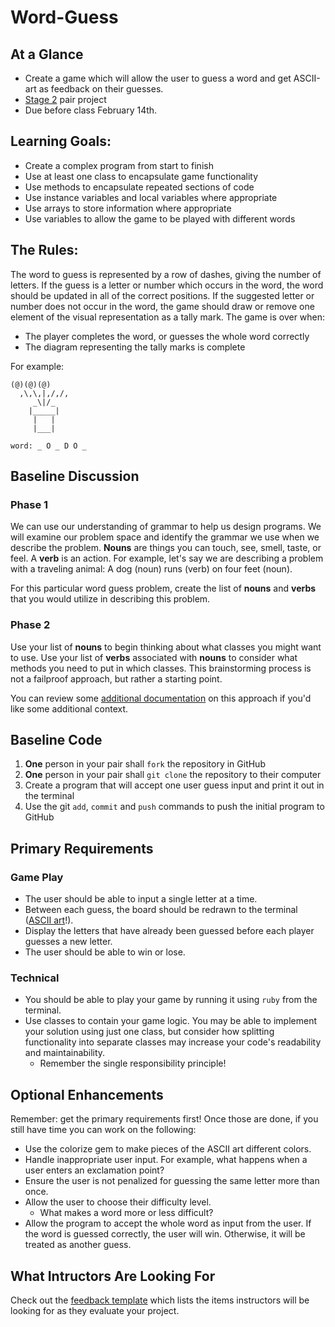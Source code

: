 # Word-Guess

## At a Glance

- Create a game which will allow the user to guess a word and get ASCII-art as feedback on their guesses.
- [Stage 2](https://github.com/Ada-Developers-Academy/pedagogy/blob/master/rule-of-three.md#stage-2) pair project
- Due before class February 14th.

## Learning Goals:
- Create a complex program from start to finish
- Use at least one class to encapsulate game functionality
- Use methods to encapsulate repeated sections of code
- Use instance variables and local variables where appropriate
- Use arrays to store information where appropriate
- Use variables to allow the game to be played with different words

## The Rules:
The word to guess is represented by a row of dashes, giving the number of letters. If the guess is a letter or number which occurs in the word, the word should be updated in all of the correct positions. If the suggested letter or number does not occur in the word, the game should draw or remove one element of the visual representation as a tally mark. The game is over when:
  - The player completes the word, or guesses the whole word correctly
  - The diagram representing the tally marks is complete

For example:
```
(@)(@)(@)  
  ,\,\,|,/,/,
     _\|/_
    |_____|
     |   |
     |___|

word: _ O _ D O _
```

## Baseline Discussion
### Phase 1
We can use our understanding of grammar to help us design programs. We will examine our problem space and identify the grammar we use when we describe the problem. **Nouns** are things you can touch, see, smell, taste, or feel. A **verb** is an action. For example, let's say we are describing a problem with a traveling animal: A dog (noun) runs (verb) on four feet (noun).

For this particular word guess problem, create the list of **nouns** and **verbs** that you would utilize in describing this problem. 

### Phase 2
Use your list of **nouns** to begin thinking about what classes you might want to use. Use your list of **verbs** associated with **nouns** to consider what methods you need to put in which classes. This brainstorming process is not a failproof approach, but rather a starting point.

You can review some [additional documentation](https://wbsimms.com/programming-nouns-verbs/) on this approach if you'd like some additional context.

## Baseline Code
1. **One** person in your pair shall `fork` the repository in GitHub
1. **One** person in your pair shall `git clone` the repository to their computer
1. Create a program that will accept one user guess input and print it out in the terminal
1. Use the git `add`, `commit` and `push` commands to push the initial program to GitHub

## Primary Requirements
### Game Play
- The user should be able to input a single letter at a time.
- Between each guess, the board should be redrawn to the terminal ([ASCII art](https://en.wikipedia.org/wiki/ASCII_art)!).
- Display the letters that have already been guessed before each player guesses a new letter.
- The user should be able to win or lose.

### Technical
- You should be able to play your game by running it using `ruby` from the terminal.
- Use classes to contain your game logic. You may be able to implement your solution using just one class, but consider how splitting functionality into separate classes may increase your code's readability and maintainability.
    - Remember the single responsibility principle!

## Optional Enhancements

Remember: get the primary requirements first! Once those are done, if you still have time you can work on the following:

- Use the colorize gem to make pieces of the ASCII art different colors.
- Handle inappropriate user input. For example, what happens when a user enters an exclamation point?
- Ensure the user is not penalized for guessing the same letter more than once.
- Allow the user to choose their difficulty level.
    - What makes a word more or less difficult?
- Allow the program to accept the whole word as input from the user. If the word is guessed correctly, the user will win. Otherwise, it will be treated as another guess.

## What Intructors Are Looking For
Check out the [feedback template](feedback.md) which lists the items instructors will be looking for as they evaluate your project.
